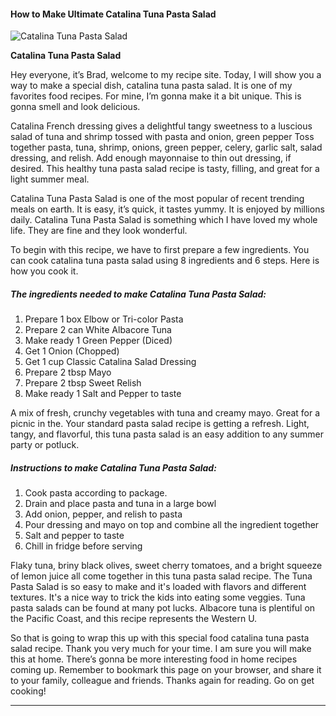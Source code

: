             

#### How to Make Ultimate Catalina Tuna Pasta Salad

![Catalina Tuna Pasta Salad](https://img-global.cpcdn.com/recipes/52014429/751x532cq70/catalina-tuna-pasta-salad-recipe-main-photo.jpg)

**Catalina Tuna Pasta Salad**

Hey everyone, it’s Brad, welcome to my recipe site. Today, I will show you a way to make a special dish, catalina tuna pasta salad. It is one of my favorites food recipes. For mine, I’m gonna make it a bit unique. This is gonna smell and look delicious.

Catalina French dressing gives a delightful tangy sweetness to a luscious salad of tuna and shrimp tossed with pasta and onion, green pepper Toss together pasta, tuna, shrimp, onions, green pepper, celery, garlic salt, salad dressing, and relish. Add enough mayonnaise to thin out dressing, if desired. This healthy tuna pasta salad recipe is tasty, filling, and great for a light summer meal.

Catalina Tuna Pasta Salad is one of the most popular of recent trending meals on earth. It is easy, it’s quick, it tastes yummy. It is enjoyed by millions daily. Catalina Tuna Pasta Salad is something which I have loved my whole life. They are fine and they look wonderful.

To begin with this recipe, we have to first prepare a few ingredients. You can cook catalina tuna pasta salad using 8 ingredients and 6 steps. Here is how you cook it.

##### The ingredients needed to make Catalina Tuna Pasta Salad:

1.  Prepare 1 box Elbow or Tri-color Pasta
2.  Prepare 2 can White Albacore Tuna
3.  Make ready 1 Green Pepper (Diced)
4.  Get 1 Onion (Chopped)
5.  Get 1 cup Classic Catalina Salad Dressing
6.  Prepare 2 tbsp Mayo
7.  Prepare 2 tbsp Sweet Relish
8.  Make ready 1 Salt and Pepper to taste

A mix of fresh, crunchy vegetables with tuna and creamy mayo. Great for a picnic in the. Your standard pasta salad recipe is getting a refresh. Light, tangy, and flavorful, this tuna pasta salad is an easy addition to any summer party or potluck.

##### Instructions to make Catalina Tuna Pasta Salad:

1.  Cook pasta according to package.
2.  Drain and place pasta and tuna in a large bowl
3.  Add onion, pepper, and relish to pasta
4.  Pour dressing and mayo on top and combine all the ingredient together
5.  Salt and pepper to taste
6.  Chill in fridge before serving

Flaky tuna, briny black olives, sweet cherry tomatoes, and a bright squeeze of lemon juice all come together in this tuna pasta salad recipe. The Tuna Pasta Salad is so easy to make and it's loaded with flavors and different textures. It's a nice way to trick the kids into eating some veggies. Tuna pasta salads can be found at many pot lucks. Albacore tuna is plentiful on the Pacific Coast, and this recipe represents the Western U.

So that is going to wrap this up with this special food catalina tuna pasta salad recipe. Thank you very much for your time. I am sure you will make this at home. There’s gonna be more interesting food in home recipes coming up. Remember to bookmark this page on your browser, and share it to your family, colleague and friends. Thanks again for reading. Go on get cooking!

* * *